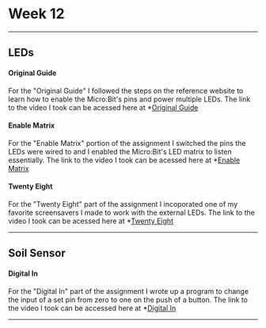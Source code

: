 # **Week 12**
---
## **LEDs**
#### Original Guide
For the "Original Guide" I followed the steps on the reference website to learn how to enable the Micro:Bit's pins and power multiple LEDs.
The link to the video I took can be acessed here at *[Original Guide](https://imgur.com/gallery/z819EUK)

#### Enable Matrix
For the "Enable Matrix" portion of the assignment I switched the pins the LEDs were wired to and I enabled the Micro:Bit's LED matrix to listen essentially.
The link to the video I took can be acessed here at *[Enable Matrix](https://imgur.com/gallery/gKMnssW)

#### Twenty Eight
For the "Twenty Eight" part of the assignment I incoporated one of my favorite screensavers I made to work with the external LEDs.
The link to the video I took can be acessed here at *[Twenty Eight](https://imgur.com/gallery/eWbedRq)

---
## **Soil Sensor**
#### Digital In
For the "Digital In" part of the assignment I wrote up a program to change the input of a set pin from zero to one on the push of a button. 
The link to the video I took can be accessed here at *[Digital In](https://imgur.com/gallery/KwZYp9U)


---
